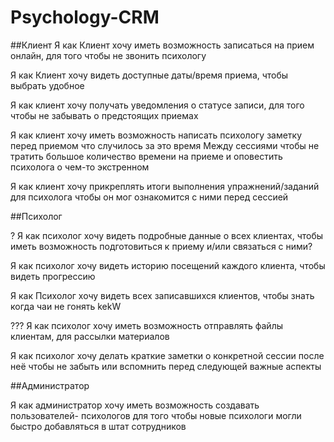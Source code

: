 # Psychology-CRM


##Клиент
Я как Клиент хочу иметь возможность записаться на прием онлайн, для того чтобы не звонить психологу

Я как Клиент хочу видеть доступные даты/время приема, чтобы выбрать удобное 

Я как клиент хочу получать уведомления о статусе записи, для того чтобы не забывать о предстоящих приемах

Я как клиент хочу иметь возможность написать психологу заметку перед приемом что случилось за это время Между сессиями  чтобы не тратить большое количество времени на приеме и оповестить психолога о чем-то экстренном 

Я как клиент	хочу прикреплять итоги выполнения упражнений/заданий для психолога чтобы он мог ознакомится с ними перед сессией 

##Психолог

? Я как психолог хочу видеть подробные данные о всех клиентах, чтобы иметь возможность подготовиться к приему и/или связаться с ними?

Я как психолог хочу видеть историю посещений каждого клиента, чтобы видеть прогрессию 

Я как Психолог хочу видеть всех записавшихся клиентов, чтобы знать когда чаи не гонять kekW 

??? 
Я как психолог хочу иметь возможность отправлять файлы  клиентам, для рассылки материалов

Я как психолог хочу делать  краткие заметки о конкретной сессии после неё чтобы не забыть или вспомнить  перед следующей  важные аспекты 

##Администратор

Я как администратор хочу иметь возможность создавать пользователей- психологов для того чтобы новые психологи могли быстро добавляться в штат сотрудников




